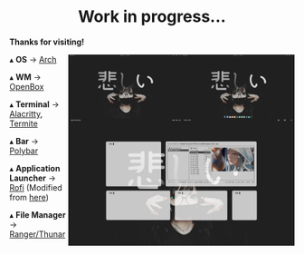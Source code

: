 <h1 align='center'>Work in progress...</h1>

**Thanks for visiting!**

<img src='Desktop.png' alt='OpenBoxWM' align='right' width='400px'/>

   ▴ **OS** -> [Arch](https://archlinux.org/)
   
   ▴ **WM** -> [OpenBox](https://bspwm.org/)

   ▴ **Terminal** -> [Alacritty](https://github.com/alacritty/alacritty), [Termite](https://github.com/thestinger/termite)

   ▴ **Bar** -> [Polybar](https://polybar.github.io/)
   
   ▴ **Application Launcher** -> [Rofi](https://github.com/davatorium/rofi) (Modified from [here](https://github.com/adi1090x/rofi))

   ▴ **File Manager** -> [Ranger/Thunar](#)

